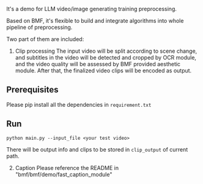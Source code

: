 It's a demo for LLM video/image generating training preprocessing.

Based on BMF, it's flexible to build and integrate algorithms into whole pipeline of preprocessing.

Two part of them are included:
1. Clip processing
The input video will be split according to scene change, and subtitles in the video will be detected and cropped by OCR module, and the video quality will be assessed by BMF provided aesthetic module.
After that, the finalized video clips will be encoded as output.
## Prerequisites
Please pip install all the dependencies in `requirement.txt`
## Run
```
python main.py --input_file <your test video>
```
There will be output info and clips to be stored in `clip_output` of current path.

2. Caption
Please reference the README in "bmf/bmf/demo/fast_caption_module" 